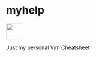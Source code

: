 # myhelp

<img src="https://upload.wikimedia.org/wikipedia/commons/9/9f/Vimlogo.svg" height="42" width="42">

Just my personal Vim Cheatsheet
